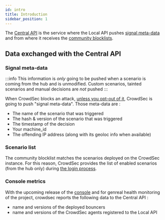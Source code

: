 ```yaml
---
id: intro
title: Introduction
sidebar_position: 1
---
```


The [Central API](https://crowdsecurity.github.io/api_doc/capi/) is the service where the Local API pushes [signal meta-data](https://crowdsecurity.github.io/api_doc/capi/#/watchers/post_signals) and from where it receives the [community blocklists](https://crowdsecurity.github.io/api_doc/capi/#/bouncers/get_decisions_stream).

## Data exchanged with the Central API

### Signal meta-data


:::info
This information is *only* going to be pushed when a scenario is coming from the hub and is unmodified. Custom scenarios, tainted scenarios and manual decisions are *not* pushed
:::

When CrowdSec blocks an attack, [unless you opt-out of it](/faq.md#how-to-disable-the-central-api), CrowdSec is going to push "signal meta-data". Those meta-data are :
 - The name of the scenario that was triggered
 - The hash & version of the scenario that was triggered
 - The timestamp of the decision
 - Your machine_id
 - The offending IP address (along with its geoloc info when available)


### Scenario list

The community blocklist matches the scenarios deployed on the CrowdSec instance. For this reason, CrowdSec provides the list of enabled scenarios (from the hub only) during [the login process](https://crowdsecurity.github.io/api_doc/capi/#/watchers/post_watchers_login).

### Console metrics

With the upcoming release of the [console](https://app.crowdsec.net) and for genreal health monitoring of the project, crowdsec reports the following data to the Central API :
 - name and versions of the deployed bouncers
 - name and versions of the CrowdSec agents registered to the Local API




